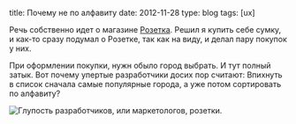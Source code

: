 title: Почему не по алфавиту
date: 2012-11-28
type: blog
tags: [ux]

Речь собственно идет о магазине [Розетка](http://rozetka.com.ua/). Решил я купить себе сумку, и как-то сразу подумал о Розетке, так как на виду, и делал пару покупок у них. 

При оформлении покупки, нужн обыло город выбрать. И тут полный затык. Вот почему упертые разработчики досих пор считают: Впихнуть в список сначала самые популярные города, а уже потом сортировать по алфавиту?

![Глупость разработчиков, или маркетологов, розетки.](http://macgera.s3.amazonaws.com/old-media/files/rozetka.jpg)
